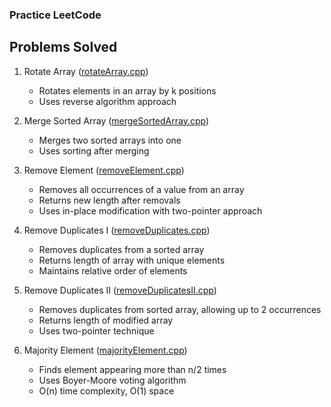 ### Practice LeetCode
## Problems Solved

1. Rotate Array ([rotateArray.cpp](rotateArray.cpp))
   - Rotates elements in an array by k positions
   - Uses reverse algorithm approach

2. Merge Sorted Array ([mergeSortedArray.cpp](mergeSortedArray.cpp))
   - Merges two sorted arrays into one
   - Uses sorting after merging

3. Remove Element ([removeElement.cpp](removeElement.cpp))
   - Removes all occurrences of a value from an array
   - Returns new length after removals
   - Uses in-place modification with two-pointer approach

4. Remove Duplicates I ([removeDuplicates.cpp](removeDuplicates.cpp))
   - Removes duplicates from a sorted array
   - Returns length of array with unique elements
   - Maintains relative order of elements

5. Remove Duplicates II ([removeDuplicatesII.cpp](removeDuplicatesII.cpp))
   - Removes duplicates from sorted array, allowing up to 2 occurrences
   - Returns length of modified array
   - Uses two-pointer technique

6. Majority Element ([majorityElement.cpp](majorityElement.cpp))
   - Finds element appearing more than n/2 times
   - Uses Boyer-Moore voting algorithm
   - O(n) time complexity, O(1) space



